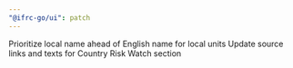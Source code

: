 ```yaml
---
"@ifrc-go/ui": patch
---
```


Prioritize local name ahead of English name for local units
Update source links and texts for Country Risk Watch section
